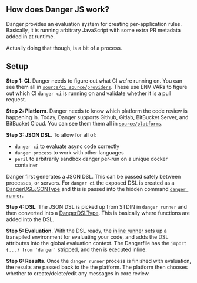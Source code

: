 ## How does Danger JS work?

Danger provides an evaluation system for creating per-application rules. Basically, it is running arbitrary JavaScript
with some extra PR metadata added in at runtime.

Actually doing that though, is a bit of a process.

## Setup

**Step 1: CI**. Danger needs to figure out what CI we're running on. You can see them all in [
`source/ci_source/providers`][provs]. These use ENV VARs to figure out which CI `danger ci` is running on and validate
whether it is a pull request.

**Step 2: Platform**. Danger needs to know which platform the code review is happening in. Today, Danger supports
Github, Gitlab, BitBucket Server, and BitBucket Cloud. You can see them them all in [`source/platforms`][platforms].

**Step 3: JSON DSL**. To allow for all of:

- `danger ci` to evaluate async code correctly
- `danger process` to work with other languages
- `peril` to arbitrarily sandbox danger per-run on a unique docker container

Danger first generates a JSON DSL. This can be passed safely between processes, or servers. For `danger ci` the exposed
DSL is created as a [DangerDSLJSONType][dangerdsl] and this is passed into the hidden command [`danger runner`][runner].

**Step 4: DSL**. The JSON DSL is picked up from STDIN in `danger runner` and then converted into a
[DangerDSLType][dangerdsl]. This is basically where functions are added into the DSL.

**Step 5: Evaluation**. With the DSL ready, the [inline runner][in_runner] sets up a transpiled environment for
evaluating your code, and adds the DSL attributes into the global evaluation context. The Dangerfile has the
`import {...} from 'danger'` stripped, and then is executed inline.

**Step 6: Results**. Once the `danger runner` process is finished with evaluation, the results are passed back to the
the platform. The platform then chooses whether to create/delete/edit any messages in core review.

[provs]: https://github.com/danger/danger-js/tree/master/source/ci_source/providers
[dangerdsl]: https://github.com/danger/danger-js/blob/master/source/dsl/DangerDSL.ts
[runner]: https://github.com/danger/danger-js/blob/master/source/commands/danger-runner.ts
[in_runner]: https://github.com/danger/danger-js/blob/master/source/runner/runners/inline.ts
[platforms]: https://github.com/danger/danger-js/blob/master/source/platforms
